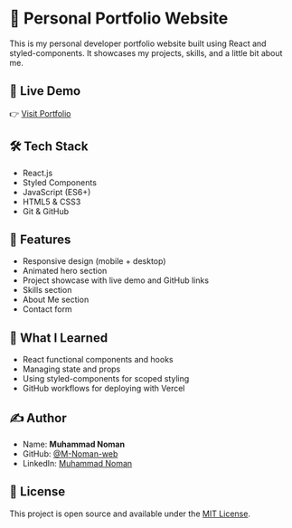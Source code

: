# 💼 Personal Portfolio Website

This is my personal developer portfolio website built using React and styled-components. It showcases my projects, skills, and a little bit about me.

## 🚀 Live Demo

👉 [Visit Portfolio](https://portfolio-eight-cyan-85.vercel.app)

## 🛠️ Tech Stack

- React.js
- Styled Components
- JavaScript (ES6+)
- HTML5 & CSS3
- Git & GitHub

## 📂 Features

- Responsive design (mobile + desktop)
- Animated hero section
- Project showcase with live demo and GitHub links
- Skills section
- About Me section
- Contact form

## 🧠 What I Learned

- React functional components and hooks
- Managing state and props
- Using styled-components for scoped styling
- GitHub workflows for deploying with Vercel

## ✍️ Author

- Name: **Muhammad Noman**
- GitHub: [@M-Noman-web](https://github.com/M-Noman-web)
- LinkedIn: [Muhammad Noman](https://www.linkedin.com/in/muhammad-noman-aa9626365)

## 📌 License

This project is open source and available under the [MIT License](LICENSE).

